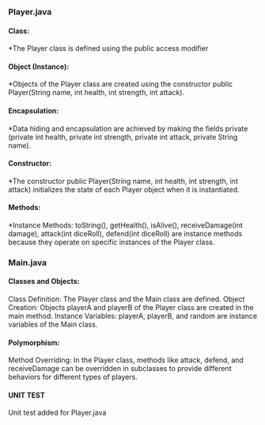<h3>Player.java</h3>

<h4>Class:</h4>
*The Player class is defined using the public access modifier

<h4>Object (Instance):</h4>
*Objects of the Player class are created using the constructor public Player(String name, int health, int strength, int attack).

<h4>Encapsulation:</h4>
*Data hiding and encapsulation are achieved by making the fields private (private int health, private int strength, private int attack, private String name).


<h4>Constructor:</h4>
*The constructor public Player(String name, int health, int strength, int attack) initializes the state of each Player object when it is instantiated.

<h4>Methods:</h4>
*Instance Methods: toString(), getHealth(), isAlive(), receiveDamage(int damage), attack(int diceRoll), defend(int diceRoll) are instance methods because they operate on specific instances of the Player class.

<h3>Main.java</h3>
<h4>Classes and Objects:</h4>
Class Definition: The Player class and the Main class are defined.
Object Creation: Objects playerA and playerB of the Player class are created in the main method.
Instance Variables: playerA, playerB, and random are instance variables of the Main class.

<h4>Polymorphism:</h4>
Method Overriding: In the Player class, methods like attack, defend, and receiveDamage can be overridden in subclasses to provide different behaviors for different types of players.

<h4>UNIT TEST</h4>
Unit test added for Player.java